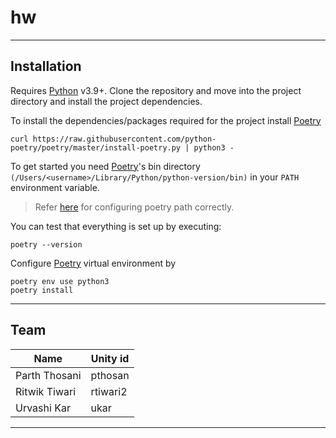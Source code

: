 # hw

______________________________________________________________________

## Installation

Requires [Python] v3.9+.
Clone the repository and move into the project directory and install the project dependencies. <br>

To install the dependencies/packages required for the project install [Poetry]

```shell
curl https://raw.githubusercontent.com/python-poetry/poetry/master/install-poetry.py | python3 -
```

To get started you need [Poetry]'s bin directory `(/Users/<username>/Library/Python/python-version/bin)` in your `PATH`
environment variable.

> Refer [here](https://stackoverflow.com/questions/60768676/what-is-the-default-install-path-for-poetry) for configuring poetry path correctly.

You can test that everything is set up by executing:

```shell
poetry --version
```

Configure [Poetry] virtual environment by

```shell
poetry env use python3
poetry install
```

______________________________________________________________________

## Team

| Name          | Unity id |
|---------------|----------|
| Parth Thosani | pthosan |
| Ritwik Tiwari | rtiwari2 |
| Urvashi Kar   | ukar     |

______________________________________________________________________

[poetry]: https://python-poetry.org/
[python]: https://python.org

